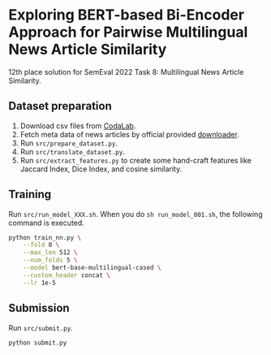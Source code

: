 # Exploring BERT-based Bi-Encoder Approach for Pairwise Multilingual News Article Similarity

12th place solution for SemEval 2022 Task 8: Multilingual News Article Similarity.

## Dataset preparation

1. Download csv files from [CodaLab](https://competitions.codalab.org/competitions/33835).
1. Fetch meta data of news articles by official provided [downloader](https://github.com/euagendas/semeval_8_2022_ia_downloader).
1. Run `src/prepare_dataset.py`.
1. Run `src/translate_dataset.py`.
1. Run `src/extract_features.py` to create some hand-craft features like Jaccard Index, Dice Index, and cosine similarity.

## Training

Run `src/run_model_XXX.sh`.
When you do `sh run_model_001.sh`, the following command is executed.

```bash
python train_nn.py \
    --fold 0 \
    --max_len 512 \
    --num_folds 5 \
    --model bert-base-multilingual-cased \
    --custom_header concat \
    --lr 1e-5
```

## Submission

Run `src/submit.py`.

```bash
python submit.py
```
